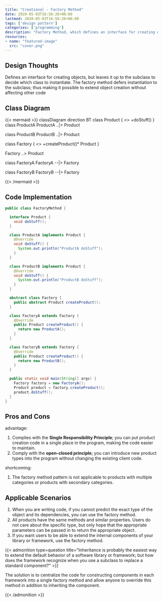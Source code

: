 ```yaml
---
title: "Creational - Factory Method"
date: 2020-05-03T16:58:26+08:00
lastmod: 2020-05-03T16:58:26+08:00
tags: ['design pattern']
categories: ['programming']
description: "Factory Method, which defines an interface for creating objects, but leaves it up to the subclass to decide which class to instantiate. The factory method defers instantiation to the subclass; thus, it can extend object creation without affecting other code."
resources:
- name: "featured-image"
  src: "cover.png"
---
```

<!--more-->
## Design Thoughts
Defines an interface for creating objects, but leaves it up to the subclass to decide which class to instantiate. The factory method defers instantiation to the subclass; thus making it possible to extend object creation without affecting other code

## Class Diagram
{{< mermaid >}}
classDiagram
  direction BT
  class Product {
    <<interface>>
    +doStuff()
  }
  class ProductA
  ProductA ..|> Product

  class ProductB
  ProductB ..|> Product

  class Factory {
    <<abstract>>
    +createProduct()* Product
  }

  Factory ..> Product

  class FactoryA
  FactoryA --|> Factory

  class FactoryB
  FactoryB --|> Factory

{{< /mermaid >}}

## Code Implementation
```java
public class FactoryMethod {

  interface Product {
    void doStuff();
  }

  class ProductA implements Product {
    @Override
    void doStuff() {
      System.out.println("ProductA doStuff");
    }
  }

  class ProductB implements Product {
    @Override
    void doStuff() {
      System.out.println("ProductB doStuff");
    }
  }

  abstract class Factory {
    public abstract Product createProduct();
  }

  class FactoryA extends Factory {
    @Override
    public Product createProduct() {
      return new ProductA();
    }
  }

  class FactoryB extends Factory {
    @Override
    public Product createProduct() {
      return new ProductB();
    }
  }

  public static void main(String[] args) {
    Factory factory = new FactoryA();
    Product product = factory.createProduct();
    product.doStuff();
  }
}
```

## Pros and Cons
advantage:
1. Complies with the **Single Responsibility Principle**; you can put product creation code in a single place in the program, making the code easier to maintain.
2. Comply with the **open-closed principle**; you can introduce new product types into the program without changing the existing client code.

shortcoming:
1. The factory method pattern is not applicable to products with multiple categories or products with secondary categories.

## Applicable Scenarios
1. When you are writing code, if you cannot predict the exact type of the object and its dependencies, you can use the factory method.
2. All products have the same methods and similar properties. Users do not care about the specific type, but only hope that the appropriate parameters can be passed in to return the appropriate object.
3. If you want users to be able to extend the internal components of your library or framework, use the factory method.

{{< admonition type=question title="Inheritance is probably the easiest way to extend the default behavior of a software library or framework; but how does the framework recognize when you use a subclass to replace a standard component?" >}}

The solution is to centralize the code for constructing components in each framework into a single factory method and allow anyone to override this method in addition to inheriting the component.

{{< /admonition >}}
